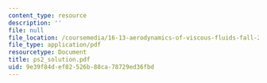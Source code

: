 ```yaml
---
content_type: resource
description: ''
file: null
file_location: /coursemedia/16-13-aerodynamics-of-viscous-fluids-fall-2003/9e39f84def82526b88ca78729ed36fbd_ps2_solution.pdf
file_type: application/pdf
resourcetype: Document
title: ps2_solution.pdf
uid: 9e39f84d-ef82-526b-88ca-78729ed36fbd
---
```

